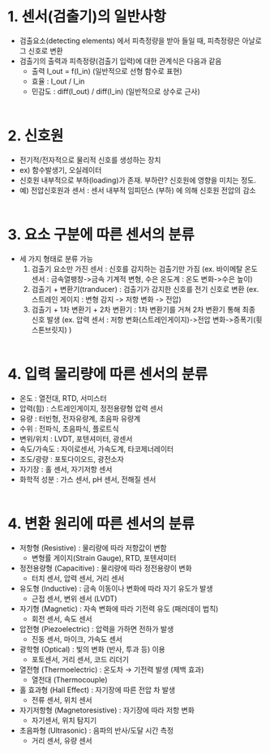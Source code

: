 # 1. 센서(검출기)의 일반사항
 - 검출요소(detecting elements) 에서 피측정량을 받아 들일 때, 피측정량은 아날로그 신호로 변환
 - 검출기의 출력과 피측정량(검출기 입력)에 대한 관계식은 다음과 같음
   - 출력 I_out = f(I_in) (일반적으로 선형 함수로 표현)
   - 효율 : I_out / I_in
   - 민감도 : diff(I_out) / diff(I_in) (일반적으로 상수로 근사)
</br></br>

# 2. 신호원
 - 전기적/전자적으로 물리적 신호를 생성하는 장치
 - ex) 함수발생기, 오실레이터
 - 신호원 내부적으로 부하(loading)가 존재. 부하란? 신호원에 영향을 미치는 정도.
 - 예) 전압신호원과 센서 : 센서 내부적 임피던스 (부하) 에 의해 신호원 전압의 감소
</br></br>

# 3. 요소 구분에 따른 센서의 분류
 - 세 가지 형태로 분류 가능
   1) 검출기 요소만 가진 센서 : 신호를 감지하는 검출기만 가짐
      (ex. 바이메탈 온도 센서 : 금속열팽창->금속 기계적 변형, 수은 온도계 : 온도 변화->수은 높이)
   2) 검출기 + 변환기(tranducer) : 검출기가 감지한 신호를 전기 신호로 변환
      (ex. 스트레인 게이지 : 변형 감지 -> 저항 변화 -> 전압)
   3) 검출기 + 1차 변환기 + 2차 변환기 : 1차 변환기를 거쳐 2차 변환기 통해 최종 신호 발생
      (ex. 압력 센서 : 저항 변화(스트레인게이지)->전압 변화->증폭기(휫스톤브릿지) )
</br></br>

# 4. 입력 물리량에 따른 센서의 분류

 - 온도	: 열전대, RTD, 서미스터
 - 압력(힘)	: 스트레인게이지, 정전용량형 압력 센서
 - 유량	: 터빈형, 전자유량계, 초음파 유량계
 - 수위 : 전파식, 초음파식, 플로트식
 - 변위/위치	: LVDT, 포텐셔미터, 광센서
 - 속도/가속도 : 자이로센서, 가속도계, 타코제너레이터
 - 조도/광량 :	포토다이오드, 광전소자
 - 자기장	: 홀 센서, 자기저항 센서	
 - 화학적 성분	: 가스 센서, pH 센서, 전해질 센서
</br></br>

# 4. 변환 원리에 따른 센서의 분류

 - 저항형 (Resistive)	: 물리량에 따라 저항값이 변함
   - 변형률 게이지(Strain Gauge), RTD, 포텐셔미터
 - 정전용량형 (Capacitive)	: 물리량에 따라 정전용량이 변화
   - 터치 센서, 압력 센서, 거리 센서
 - 유도형 (Inductive)	: 금속 이동이나 변화에 따라 자기 유도가 발생
   - 근접 센서, 변위 센서 (LVDT)
 - 자기형 (Magnetic)	: 자속 변화에 따라 기전력 유도 (패러데이 법칙)
   - 회전 센서, 속도 센서
 - 압전형 (Piezoelectric)	: 압력을 가하면 전하가 발생
   - 진동 센서, 마이크, 가속도 센서
 - 광학형 (Optical)	: 빛의 변화 (반사, 투과 등) 이용
   - 포토센서, 거리 센서, 코드 리더기
 - 열전형 (Thermoelectric)	: 온도차 → 기전력 발생 (제백 효과)
   - 열전대 (Thermocouple)
 - 홀 효과형 (Hall Effect)	: 자기장에 따른 전압 차 발생
   - 전류 센서, 위치 센서
 - 자기저항형 (Magnetoresistive)	: 자기장에 따라 저항 변화
   - 자기센서, 위치 탐지기
 - 초음파형 (Ultrasonic)	: 음파의 반사/도달 시간 측정
   - 거리 센서, 유량 센서
</br></br>

